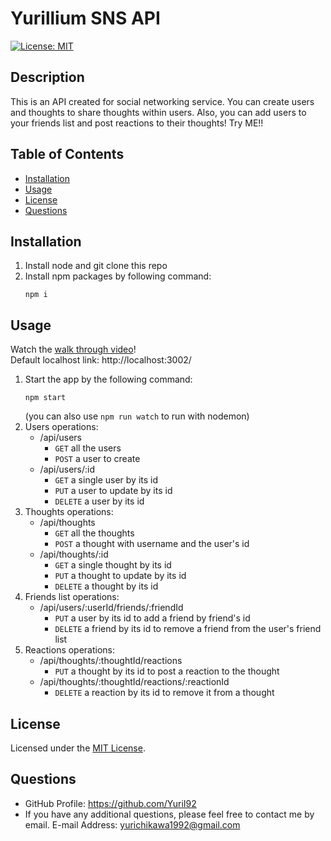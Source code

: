 
# Yurillium SNS API
[![License: MIT](https://img.shields.io/badge/License-MIT-yellow.svg)](https://opensource.org/licenses/MIT)

## Description
This is an API created for social networking service. You can create users and thoughts to share thoughts within users. Also, you can add users to your friends list and post reactions to their thoughts! Try ME!!

## Table of Contents
- [Installation](#installation)
- [Usage](#usage)
- [License](#license)
- [Questions](#questions)

## Installation
1. Install node and git clone this repo
2. Install npm packages by following command:
   ```
   npm i
   ```

## Usage
Watch the [walk through video](https://drive.google.com/file/d/12VWdmxe7vEQyOVdwXfv_fgn_dfdTmRJE/view)!<br/>
Default localhost link: http://localhost:3002/
1. Start the app by the following command: 
   ```
   npm start
   ```
   (you can also use `npm run watch` to run with nodemon)
2. Users operations:
    - /api/users
        - `GET` all the users
        - `POST` a user to create
    - /api/users/:id
        - `GET` a single user by its id
        - `PUT` a user to update by its id
        - `DELETE` a user by its id
3. Thoughts operations: 
    - /api/thoughts
        - `GET` all the thoughts
        - `POST` a thought with username and the user's id
    - /api/thoughts/:id
        - `GET` a single thought by its id
        - `PUT` a thought to update by its id
        - `DELETE` a thought by its id
4. Friends list operations:
    - /api/users/:userId/friends/:friendId
        - `PUT` a user by its id to add a friend by friend's id
        - `DELETE` a friend by its id to remove a friend from the user's friend list
5. Reactions operations: 
    - /api/thoughts/:thoughtId/reactions
        - `PUT` a thought by its id to post a reaction to the thought
    - /api/thoughts/:thoughtId/reactions/:reactionId
        - `DELETE` a reaction by its id to remove it from a thought

## License
Licensed under the [MIT License](https://opensource.org/licenses/MIT).
      

## Questions
- GitHub Profile: https://github.com/YuriI92
- If you have any additional questions, please feel free to contact me by email.
  E-mail Address: <yurichikawa1992@gmail.com>
      
  